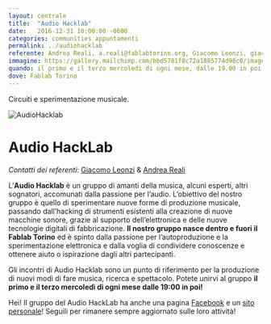 ```yaml
---
layout: centrale
title:  "Audio Hacklab"
date:   2016-12-31 10:00:00 -0600
categories: communities appuntamenti
permalink: ../audiohacklab
referente: Andrea Reali, a.reali@fablabtorino.org, Giacomo Leonzi, giac.leonzi@gmail.com
immagine: https://gallery.mailchimp.com/bbd5781f8c72a1885774d98c0/images/6c8cfc57-20ed-48ca-b05d-ebc454c317df.jpg
quando: il primo e il terzo mercoledì di ogni mese, dalle 19.00 in poi
dove: Fablab Torino
---
```


Circuiti e sperimentazione musicale.
<!--more-->
![AudioHacklab](http://fablabtorino.org/wp-content/uploads/header_fablab.png)
# Audio HackLab

*Contatti dei referenti*: [Giacomo Leonzi](mailto:giac.leonzi@gmail.com) & [Andrea Reali](mailto:pangrus@gmail.com)

L’**Audio Hacklab** è un gruppo di amanti della musica, alcuni esperti, altri sognatori, accomunati dalla passione per l’audio. L’obiettivo del nostro gruppo è quello di sperimentare nuove forme di produzione musicale, passando dall’hacking di strumenti esistenti alla creazione di nuove macchine sonore, grazie al supporto dell’elettronica e delle nuove tecnologie digitali di fabbricazione. **Il nostro gruppo nasce dentro e fuori il Fablab Torino** ed è spinto dalla passione per l’autoproduzione e la sperimentazione elettronica e dalla voglia di condividere conoscenze e ottenere aiuto o ispirazione dagli altri partecipanti.

Gli incontri di Audio Hacklab sono un punto di riferimento per la produzione di nuovi modi di fare musica, ricerca e spettacolo. Potete unirvi al gruppo **il primo e il terzo mercoledì di ogni mese dalle 19:00 in poi!**

Hei! Il gruppo del Audio HackLab ha anche una pagina [Facebook](https://www.facebook.com/audiohacklab?fref=ts) e un [sito personale](http://audiohacklab.org/)! Seguili per rimanere sempre aggiornato sulle loro attività!
